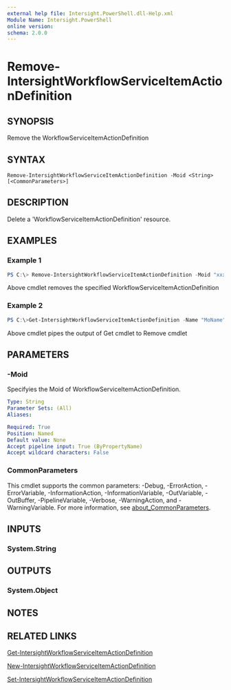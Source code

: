 ```yaml
---
external help file: Intersight.PowerShell.dll-Help.xml
Module Name: Intersight.PowerShell
online version:
schema: 2.0.0
---
```


# Remove-IntersightWorkflowServiceItemActionDefinition

## SYNOPSIS
Remove the WorkflowServiceItemActionDefinition

## SYNTAX

```
Remove-IntersightWorkflowServiceItemActionDefinition -Moid <String> [<CommonParameters>]
```

## DESCRIPTION
Delete a &apos;WorkflowServiceItemActionDefinition&apos; resource.

## EXAMPLES

### Example 1
```powershell
PS C:\> Remove-IntersightWorkflowServiceItemActionDefinition -Moid "xxxxxxxxxxxxxxxxxxxxxxxxxxx"
```
Above cmdlet removes the specified WorkflowServiceItemActionDefinition 

### Example 2
```powershell
PS C:\>Get-IntersightWorkflowServiceItemActionDefinition -Name "MoName"|  Remove-IntersightWorkflowServiceItemActionDefinition
```
Above cmdlet pipes the output of Get cmdlet to Remove cmdlet

## PARAMETERS

### -Moid
Specifyies the Moid of WorkflowServiceItemActionDefinition.

```yaml
Type: String
Parameter Sets: (All)
Aliases:

Required: True
Position: Named
Default value: None
Accept pipeline input: True (ByPropertyName)
Accept wildcard characters: False
```

### CommonParameters
This cmdlet supports the common parameters: -Debug, -ErrorAction, -ErrorVariable, -InformationAction, -InformationVariable, -OutVariable, -OutBuffer, -PipelineVariable, -Verbose, -WarningAction, and -WarningVariable. For more information, see [about_CommonParameters](http://go.microsoft.com/fwlink/?LinkID=113216).

## INPUTS

### System.String

## OUTPUTS

### System.Object
## NOTES

## RELATED LINKS

[Get-IntersightWorkflowServiceItemActionDefinition](./Get-IntersightWorkflowServiceItemActionDefinition.md)

[New-IntersightWorkflowServiceItemActionDefinition](./New-IntersightWorkflowServiceItemActionDefinition.md)

[Set-IntersightWorkflowServiceItemActionDefinition](./Set-IntersightWorkflowServiceItemActionDefinition.md)

